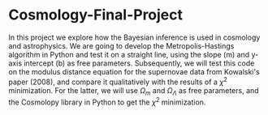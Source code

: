 # Cosmology-Final-Project
In this project we explore how the Bayesian inference is used in cosmology and astrophysics. We are going to develop the Metropolis-Hastings algorithm in Python and test it on a straight line, using the slope (m) and y-axis intercept (b) as free parameters. Subsequently, we will test this code on the modulus distance equation for the supernovae data from Kowalski's paper (2008), and compare it qualitatively with the results of a $`\chi^2`$ minimization. For the latter, we will use $`\Omega_m`$ and $`\Omega_\Lambda`$ as free parameters, and the Cosmolopy library in Python to get the $`\chi^2`$ minimization.
